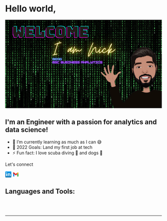 # Hello world,
![alt text](https://github.com/nicktsekas/test/blob/main/welcome%20to%20github.png)

## I'm an Engineer with a passion for analytics and data science!

- 📖 I’m currently learning as much as I can 😅
- 🚀 2022 Goals: Land my first job at tech
- ⚡ Fun fact: I love scuba diving 🤿 and dogs 🐶

Let's connect 

[<img src='https://github.com/nicktsekas/test/blob/main/icons8-linkedin-64.png' alt='linkedin' height='20'>](https://www.linkedin.com/in/nikolastsekas)
[<img src='https://github.com/nicktsekas/test/blob/main/icons8-gmail-48.png' alt='email' height='20'>](mailto:nikolastsekas+github@gmail.com)

## Languages and Tools:


<br />
<br />

---
